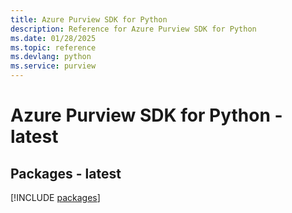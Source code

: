 ```yaml
---
title: Azure Purview SDK for Python
description: Reference for Azure Purview SDK for Python
ms.date: 01/28/2025
ms.topic: reference
ms.devlang: python
ms.service: purview
---
```

# Azure Purview SDK for Python - latest
## Packages - latest
[!INCLUDE [packages](purview-index.md)]